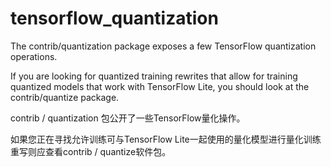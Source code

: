# tensorflow_quantization


The contrib/quantization package exposes a few TensorFlow quantization operations.

If you are looking for quantized training rewrites that allow for training quantized models that work with TensorFlow Lite, you should look at the contrib/quantize package.


contrib / quantization 包公开了一些TensorFlow量化操作。


如果您正在寻找允许训练可与TensorFlow Lite一起使用的量化模型进行量化训练重写则应查看contrib / quantize软件包。
